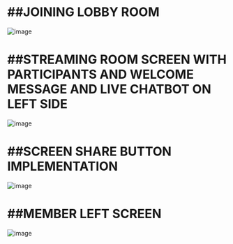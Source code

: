 # ##JOINING LOBBY ROOM
![image](https://github.com/Sattwikmaiti/INSOMNIA_VIDEO_STREAMING/assets/90182231/3f64a233-cb72-4be0-bbf1-2a0bcf94a566)

# ##STREAMING ROOM SCREEN WITH PARTICIPANTS AND WELCOME MESSAGE AND LIVE CHATBOT ON LEFT SIDE

![image](https://github.com/Sattwikmaiti/INSOMNIA_VIDEO_STREAMING/assets/90182231/448eb29f-1cdf-4af6-b6d5-f6835e0007cd)




# ##SCREEN SHARE BUTTON IMPLEMENTATION
![image](https://github.com/Sattwikmaiti/INSOMNIA_VIDEO_STREAMING/assets/90182231/8b21cd7f-56a0-4e31-84dd-c7d1769164a9)

# ##MEMBER LEFT SCREEN
![image](https://github.com/Sattwikmaiti/INSOMNIA_VIDEO_STREAMING/assets/90182231/8c7311a5-4f53-4fc6-938d-c8a9d10a6f12)
